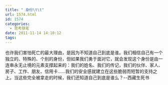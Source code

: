 ```yaml
---
title: " 身份\t\t"
url: 1574.html
id: 1574
categories:
  - 思考随笔
date: 2011-11-14 14:10:12
tags:
---
```


也许我们害怕死亡的最大理由，是因为不知道自己到底是谁。我们相信自己有一个独立的、特殊的、个别的身份，但如果我们勇于面对它，就会发现这个身份是由一连串永无止境的元素支撑起来的：我们的姓名、我们的传记，我们的伙伴、家人、房子、工作、朋友、信用卡......我们的安全感就建立在这些脆弱而短暂的支持之上。当这些完全被拿走的时候，我们还知道自己到底是谁么？--西藏生死书